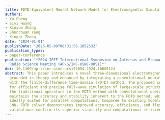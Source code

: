 ```yaml
---
title: FDTD-Equivalent Neural Network Model for Electromagnetic Simulations
authors:
- Yu Cheng
- Siyi Huang
- Xinyue Zhang
- Shunchuan Yang
- Xingqi Zhang
date: '2024-01-01'
publishDate: '2025-05-09T08:31:55.165253Z'
publication_types:
- paper-conference
publication: '*2024 IEEE International Symposium on Antennas and Propagation and INC/USNC‐URSI
  Radio Science Meeting (AP-S/INC-USNC-URSI)*'
doi: 10.1109/ap-s/inc-usnc-ursi52054.2024.10686124
abstract: This paper introduces a novel three-dimensional electromagnetic (EM) solver,
  grounded in theory and enhanced by integrating a convolutional neural network (CNN)
  with the finite-difference time-domain (FDTD) method. The proposed solver is designed
  for efficient and precise full-wave simulation of large-scale structures. By substituting
  the traditional operators in the FDTD method with convolutional operators, our approach
  maintains the accuracy and stability inherent to the FDTD method, while also being
  ideally suited for parallel computations. Compared to existing models, our proposed
  CNN- FDTD solver demonstrates improved accuracy, efficiency, and flexibility. Numerical
  validations confirm its superior stability and computational efficiency.
---
```


